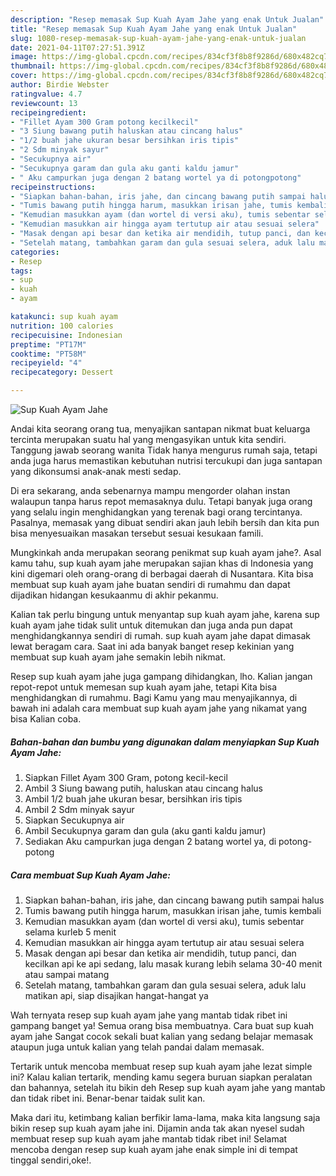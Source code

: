 ```yaml
---
description: "Resep memasak Sup Kuah Ayam Jahe yang enak Untuk Jualan"
title: "Resep memasak Sup Kuah Ayam Jahe yang enak Untuk Jualan"
slug: 1080-resep-memasak-sup-kuah-ayam-jahe-yang-enak-untuk-jualan
date: 2021-04-11T07:27:51.391Z
image: https://img-global.cpcdn.com/recipes/834cf3f8b8f9286d/680x482cq70/sup-kuah-ayam-jahe-foto-resep-utama.jpg
thumbnail: https://img-global.cpcdn.com/recipes/834cf3f8b8f9286d/680x482cq70/sup-kuah-ayam-jahe-foto-resep-utama.jpg
cover: https://img-global.cpcdn.com/recipes/834cf3f8b8f9286d/680x482cq70/sup-kuah-ayam-jahe-foto-resep-utama.jpg
author: Birdie Webster
ratingvalue: 4.7
reviewcount: 13
recipeingredient:
- "Fillet Ayam 300 Gram potong kecilkecil"
- "3 Siung bawang putih haluskan atau cincang halus"
- "1/2 buah jahe ukuran besar bersihkan iris tipis"
- "2 Sdm minyak sayur"
- "Secukupnya air"
- "Secukupnya garam dan gula aku ganti kaldu jamur"
- " Aku campurkan juga dengan 2 batang wortel ya di potongpotong"
recipeinstructions:
- "Siapkan bahan-bahan, iris jahe, dan cincang bawang putih sampai halus"
- "Tumis bawang putih hingga harum, masukkan irisan jahe, tumis kembali"
- "Kemudian masukkan ayam (dan wortel di versi aku), tumis sebentar selama kurleb 5 menit"
- "Kemudian masukkan air hingga ayam tertutup air atau sesuai selera"
- "Masak dengan api besar dan ketika air mendidih, tutup panci, dan kecilkan api ke api sedang, lalu masak kurang lebih selama 30-40 menit atau sampai matang"
- "Setelah matang, tambahkan garam dan gula sesuai selera, aduk lalu matikan api, siap disajikan hangat-hangat ya"
categories:
- Resep
tags:
- sup
- kuah
- ayam

katakunci: sup kuah ayam 
nutrition: 100 calories
recipecuisine: Indonesian
preptime: "PT17M"
cooktime: "PT58M"
recipeyield: "4"
recipecategory: Dessert

---
```



![Sup Kuah Ayam Jahe](https://img-global.cpcdn.com/recipes/834cf3f8b8f9286d/680x482cq70/sup-kuah-ayam-jahe-foto-resep-utama.jpg)

Andai kita seorang orang tua, menyajikan santapan nikmat buat keluarga tercinta merupakan suatu hal yang mengasyikan untuk kita sendiri. Tanggung jawab seorang  wanita Tidak hanya mengurus rumah saja, tetapi anda juga harus memastikan kebutuhan nutrisi tercukupi dan juga santapan yang dikonsumsi anak-anak mesti sedap.

Di era  sekarang, anda sebenarnya mampu mengorder olahan instan walaupun tanpa harus repot memasaknya dulu. Tetapi banyak juga orang yang selalu ingin menghidangkan yang terenak bagi orang tercintanya. Pasalnya, memasak yang dibuat sendiri akan jauh lebih bersih dan kita pun bisa menyesuaikan masakan tersebut sesuai kesukaan famili. 



Mungkinkah anda merupakan seorang penikmat sup kuah ayam jahe?. Asal kamu tahu, sup kuah ayam jahe merupakan sajian khas di Indonesia yang kini digemari oleh orang-orang di berbagai daerah di Nusantara. Kita bisa membuat sup kuah ayam jahe buatan sendiri di rumahmu dan dapat dijadikan hidangan kesukaanmu di akhir pekanmu.

Kalian tak perlu bingung untuk menyantap sup kuah ayam jahe, karena sup kuah ayam jahe tidak sulit untuk ditemukan dan juga anda pun dapat menghidangkannya sendiri di rumah. sup kuah ayam jahe dapat dimasak lewat beragam cara. Saat ini ada banyak banget resep kekinian yang membuat sup kuah ayam jahe semakin lebih nikmat.

Resep sup kuah ayam jahe juga gampang dihidangkan, lho. Kalian jangan repot-repot untuk memesan sup kuah ayam jahe, tetapi Kita bisa menghidangkan di rumahmu. Bagi Kamu yang mau menyajikannya, di bawah ini adalah cara membuat sup kuah ayam jahe yang nikamat yang bisa Kalian coba.

<!--inarticleads1-->

##### Bahan-bahan dan bumbu yang digunakan dalam menyiapkan Sup Kuah Ayam Jahe:

1. Siapkan Fillet Ayam 300 Gram, potong kecil-kecil
1. Ambil 3 Siung bawang putih, haluskan atau cincang halus
1. Ambil 1/2 buah jahe ukuran besar, bersihkan iris tipis
1. Ambil 2 Sdm minyak sayur
1. Siapkan Secukupnya air
1. Ambil Secukupnya garam dan gula (aku ganti kaldu jamur)
1. Sediakan  Aku campurkan juga dengan 2 batang wortel ya, di potong-potong




<!--inarticleads2-->

##### Cara membuat Sup Kuah Ayam Jahe:

1. Siapkan bahan-bahan, iris jahe, dan cincang bawang putih sampai halus
1. Tumis bawang putih hingga harum, masukkan irisan jahe, tumis kembali
1. Kemudian masukkan ayam (dan wortel di versi aku), tumis sebentar selama kurleb 5 menit
1. Kemudian masukkan air hingga ayam tertutup air atau sesuai selera
1. Masak dengan api besar dan ketika air mendidih, tutup panci, dan kecilkan api ke api sedang, lalu masak kurang lebih selama 30-40 menit atau sampai matang
1. Setelah matang, tambahkan garam dan gula sesuai selera, aduk lalu matikan api, siap disajikan hangat-hangat ya




Wah ternyata resep sup kuah ayam jahe yang mantab tidak ribet ini gampang banget ya! Semua orang bisa membuatnya. Cara buat sup kuah ayam jahe Sangat cocok sekali buat kalian yang sedang belajar memasak ataupun juga untuk kalian yang telah pandai dalam memasak.

Tertarik untuk mencoba membuat resep sup kuah ayam jahe lezat simple ini? Kalau kalian tertarik, mending kamu segera buruan siapkan peralatan dan bahannya, setelah itu bikin deh Resep sup kuah ayam jahe yang mantab dan tidak ribet ini. Benar-benar taidak sulit kan. 

Maka dari itu, ketimbang kalian berfikir lama-lama, maka kita langsung saja bikin resep sup kuah ayam jahe ini. Dijamin anda tak akan nyesel sudah membuat resep sup kuah ayam jahe mantab tidak ribet ini! Selamat mencoba dengan resep sup kuah ayam jahe enak simple ini di tempat tinggal sendiri,oke!.

